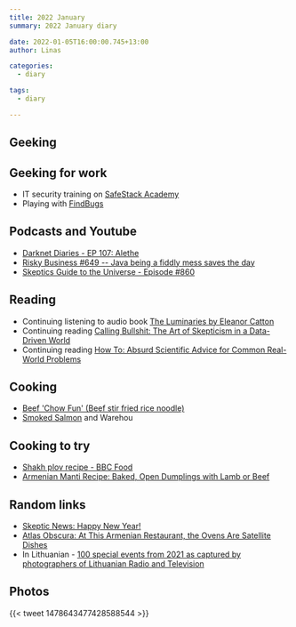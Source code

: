 ```yaml
---
title: 2022 January
summary: 2022 January diary

date: 2022-01-05T16:00:00.745+13:00
author: Linas

categories:
  - diary

tags:
  - diary

---
```


## Geeking


## Geeking for work

* IT security training on [SafeStack Academy](https://academy.safestack.io/)
* Playing with [FindBugs](http://findbugs.sourceforge.net/)

## Podcasts and Youtube

* [Darknet Diaries - EP 107: Alethe](https://darknetdiaries.com/episode/107/)
* [Risky Business #649 -- Java being a fiddly mess saves the day](https://risky.biz/RB649/)
* [Skeptics Guide to the Universe - Episode #860](https://www.theskepticsguide.org/podcasts/episode-860)

## Reading

* Continuing listening to audio book [The Luminaries by Eleanor Catton](https://www.goodreads.com/book/show/17333230-the-luminaries)
* Continuing reading [Calling Bullshit: The Art of Skepticism in a Data-Driven World](https://www.goodreads.com/book/show/48889983-calling-bullshit)
* Continuing reading [How To: Absurd Scientific Advice for Common Real-World Problems](https://www.goodreads.com/book/show/43852758-how-to)

## Cooking

* [Beef 'Chow Fun' (Beef stir fried rice noodle)](https://food52.com/recipes/34057-beef-chow-fun-beef-stir-fried-rice-noodle)
* [Smoked Salmon](https://www.allrecipes.com/article/how-to-smoke-salmon/) and Warehou

## Cooking to try

* [Shakh plov recipe - BBC Food](https://www.bbc.co.uk/food/recipes/shakh\_plov\_63594)
* [Armenian Manti Recipe: Baked, Open Dumplings with Lamb or Beef](https://kidworldcitizen.org/armenian-manti-recipe/)

## Random links

* [Skeptic News: Happy New Year!](https://skeptics.nz/newsletter/skeptic-news-happy-new-year)
* [Atlas Obscura: At This Armenian Restaurant, the Ovens Are Satellite Dishes](https://www.atlasobscura.com/articles/solar-energy-cooking-armenia)
* In Lithuanian - [100 special events from 2021 as captured by photographers of Lithuanian Radio and Television](https://www.lrt.lt/naujienos/lietuvoje/2/1570275/lrt-fotografu-akimis-100-isskirtiniu-2021-uju-akimirku)
 
## Photos

{{< tweet 1478643477428588544 >}}

